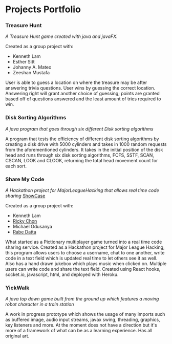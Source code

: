 # Projects Portfolio

### Treasure Hunt
*A Treasure Hunt game created with java and javaFX.*

Created as a group project with:
- Kenneth Lam
- Esther Sitt
- Johanny A. Mateo
- Zeeshan Mustafa

User is able to guess a location on where the treasure may be after answering trivia questions. User wins by guessing the correct location.
Answering right will grant another choice of guessing; points are granted based off of questions answered and 
the least amount of tries required to win.

### Disk Sorting Algorithms
*A java program that goes through six different Disk sorting algorithms*

A program that tests the efficiency of different disk sorting algorithms by creating a disk drive with 5000 cylinders and takes in 1000 random requests from the aforementioned cylinders. It takes in the initial position of the disk head and runs through six disk sorting algorithms, FCFS, SSTF, SCAN, CSCAN, LOOK and CLOOK, returning the total head movement count for each sort.

### Share My Code
*A Hackathon project for MajorLeagueHacking that allows real time code sharing*
[ShowCase](https://devpost.com/software/sharemycode)

Created as a group project with:
- Kenneth Lam
- [Ricky Chon](https://github.com/RickyC0626)
- Michael Odusanya
- [Rabe Datta](https://github.com/RabeDatta)

What started as a Pictionary multiplayer game turned into a real time code sharing service. Created as a Hackathon project for Major League Hacking, this program allows users to choose a username, chat to one another, write code in a text field which is updated real time to let others see it as well. Also has a hand drawn jukebox which plays music when clicked on. Multiple users can write code and share the text field. Created using React hooks, socket.io, javascript, html, and deployed with Heroku.

### YickWalk
*A java top down game built from the ground up which features a moving robot character in a train station*

A work in progress prototype which shows the usage of many imports such as buffered image, audio input streams, javax swing, threading, graphics, key listeners and more. At the moment does not have a direction but it's more of a framework of what can be as a learning experience. Has all original art.